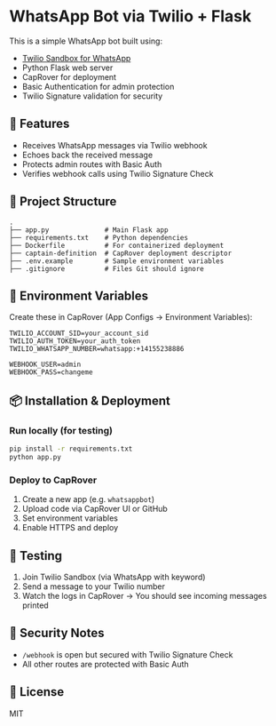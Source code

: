 # WhatsApp Bot via Twilio + Flask

This is a simple WhatsApp bot built using:
- [Twilio Sandbox for WhatsApp](https://www.twilio.com/whatsapp)
- Python Flask web server
- CapRover for deployment
- Basic Authentication for admin protection
- Twilio Signature validation for security

## 🚀 Features
- Receives WhatsApp messages via Twilio webhook
- Echoes back the received message
- Protects admin routes with Basic Auth
- Verifies webhook calls using Twilio Signature Check

## 📁 Project Structure

```
.
├── app.py              # Main Flask app
├── requirements.txt    # Python dependencies
├── Dockerfile          # For containerized deployment
├── captain-definition  # CapRover deployment descriptor
├── .env.example        # Sample environment variables
├── .gitignore          # Files Git should ignore
```

## 🔧 Environment Variables

Create these in CapRover (App Configs → Environment Variables):

```
TWILIO_ACCOUNT_SID=your_account_sid
TWILIO_AUTH_TOKEN=your_auth_token
TWILIO_WHATSAPP_NUMBER=whatsapp:+14155238886

WEBHOOK_USER=admin
WEBHOOK_PASS=changeme
```

## 📦 Installation & Deployment

### Run locally (for testing)
```bash
pip install -r requirements.txt
python app.py
```

### Deploy to CapRover
1. Create a new app (e.g. `whatsappbot`)
2. Upload code via CapRover UI or GitHub
3. Set environment variables
4. Enable HTTPS and deploy

## 🧪 Testing
1. Join Twilio Sandbox (via WhatsApp with keyword)
2. Send a message to your Twilio number
3. Watch the logs in CapRover → You should see incoming messages printed

## 🔐 Security Notes
- `/webhook` is open but secured with Twilio Signature Check
- All other routes are protected with Basic Auth

## 📝 License
MIT
